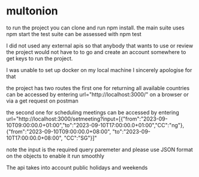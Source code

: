 # multonion
to run the project you can clone and run npm install.
the main suite uses npm start 
the test suite can be assessed with npm test

I did not used any external apis so that anybody that wants to use or review the project would not have to to go and create an account somewhere to get keys to run the project.

I was unable to set up docker on my local machine I sincerely apologise for that 

the project has two routes 
the first one for returning all available countries can be accessed by entering 
url="http://localhost:3000/" on a browser or via a get request on postman 

the second one for scheduling meetings can be accessed by entering 
url="http://localhost:3000/setmeeting?input=[{"from":"2023-09-10T09:00:00.0+01:00","to":"2023-09-10T17:00:00.0+01:00","CC":"ng"},{"from":"2023-09-10T09:00:00.0+08:00", "to":"2023-09-10T17:00:00.0+08:00", "CC":"SG"}]"

note the input is the required query paremeter and please use JSON format on the objects to enable it run smoothly 

The api takes into account public holidays and weekends
